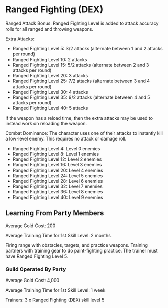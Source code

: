 # Ranged Fighting (DEX)

Ranged Attack Bonus: Ranged Fighting Level is added to attack accuracy rolls for all ranged and throwing weapons.

Extra Attacks:

- Ranged Fighting Level 5: 3/2 attacks (alternate between 1 and 2 attacks per round)
- Ranged Fighting Level 10: 2 attacks
- Ranged Fighting Level 15: 5/2 attacks (alternate between 2 and 3 attacks per round)
- Ranged Fighting Level 20: 3 attacks
- Ranged Fighting Level 25: 7/2 attacks (alternate between 3 and 4 attacks per round)
- Ranged Fighting Level 30: 4 attacks
- Ranged Fighting Level 35: 9/2 attacks (alternate between 4 and 5 attacks per round)
- Ranged Fighting Level 40: 5 attacks

If the weapon has a reload time, then the extra attacks may be used to instead work on reloading the weapon.

Combat Dominance: The character uses one of their attacks to instantly kill a low-level enemy. This requires no attack or damage roll.

- Ranged Fighting Level 4: Level 0 enemies
- Ranged Fighting Level 8: Level 1 enemies
- Ranged Fighting Level 12: Level 2 enemies
- Ranged Fighting Level 16: Level 3 enemies
- Ranged Fighting Level 20: Level 4 enemies
- Ranged Fighting Level 24: Level 5 enemies
- Ranged Fighting Level 28: Level 6 enemies
- Ranged Fighting Level 32: Level 7 enemies
- Ranged Fighting Level 36: Level 8 enemies
- Ranged Fighting Level 40: Level 9 enemies

## Learning From Party Members

Average Gold Cost: 200

Average Training Time for 1st Skill Level: 2 months

Firing range with obstacles, targets, and practice weapons. Training partners with training gear to do paint-fighting practice. The trainer must have Ranged Fighting Level 5.

### Guild Operated By Party

Average Gold Cost: 4,000

Average Training Time for 1st Skill Level: 1 week

Trainers: 3 x Ranged Fighting (DEX) skill level 5
